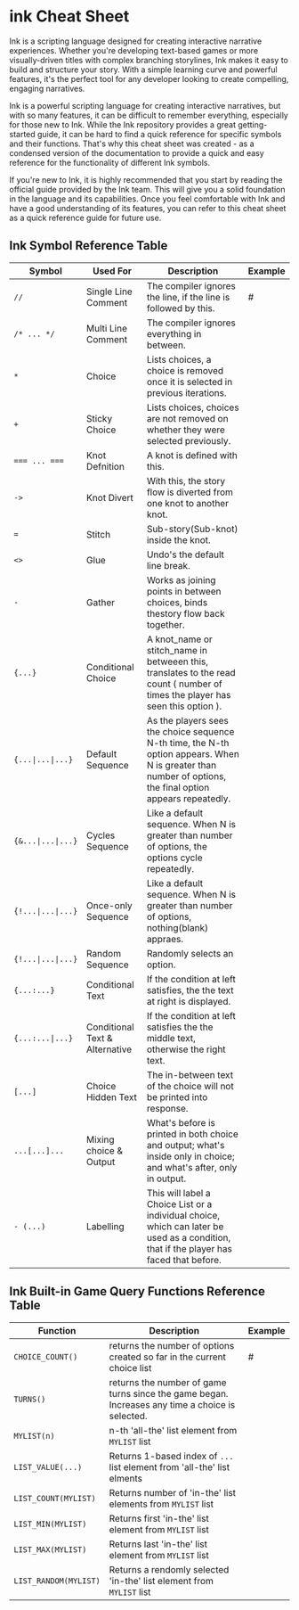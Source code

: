 # ink Cheat Sheet

Ink is a scripting language designed for creating interactive narrative experiences. Whether you're developing text-based games or more visually-driven titles with complex branching storylines, Ink makes it easy to build and structure your story. With a simple learning curve and powerful features, it's the perfect tool for any developer looking to create compelling, engaging narratives.

Ink is a powerful scripting language for creating interactive narratives, but with so many features, it can be difficult to remember everything, especially for those new to Ink. While the Ink repository provides a great getting-started guide, it can be hard to find a quick reference for specific symbols and their functions. That's why this cheat sheet was created - as a condensed version of the documentation to provide a quick and easy reference for the functionality of different Ink symbols.

If you're new to Ink, it is highly recommended that you start by reading the official guide provided by the Ink team. This will give you a solid foundation in the language and its capabilities. Once you feel comfortable with Ink and have a good understanding of its features, you can refer to this cheat sheet as a quick reference guide for future use.

## Ink Symbol Reference Table

| Symbol | Used For | Description | Example |
| ------ | -------- | ----------- | ------- |
|` // ` | Single Line  Comment | The compiler ignores the line, if the  line  is followed by this. | # |
| `/* ... */` | Multi Line Comment | The compiler ignores everything in between. |
|` * ` | Choice | Lists choices, a choice is removed once it is selected in previous iterations. |
|` + ` | Sticky Choice | Lists choices, choices are  not  removed  on whether they were selected previously.|
|` === ... === ` |  Knot Defnition | A knot is  defined with this.|
|` -> ` | Knot Divert | With this, the story flow is diverted from one knot to another knot.|
|` = ` | Stitch | Sub-story(Sub-knot) inside the knot.|
|` <> ` | Glue | Undo's the default line break.|
|` - ` | Gather | Works as joining points in between choices, binds thestory   flow back together. |
|` {...} ` | Conditional Choice | A knot_name or stitch_name in betweeen this, translates to the read count ( number of times the  player has seen this option ).|
|` {...\|...\|...} ` | Default Sequence | As the players sees the choice sequence N-th time, the N-th option appears. When N is greater than number of options, the final  option appears repeatedly.
|` {&...\|...\|...} ` | Cycles Sequence | Like a default sequence. When N is greater than number of options, the options cycle repeatedly.|
|` {!...\|...\|...} ` |  Once-only Sequence | Like a default sequence. When N is greater than number of options, nothing(blank) appraes. |
|` {!...\|...\|...} ` |  Random Sequence | Randomly selects an option.|
|` {...:...} ` | Conditional Text  | If the condition at left satisfies, the the text at right is displayed. |
|` {...:...\|...} ` | Conditional Text & Alternative | If the condition at left satisfies the the middle text, otherwise the right text.| 
|` [...] ` | Choice Hidden Text | The in-between text of the choice will not be printed into response.|
|` ...[...]... ` | Mixing choice & Output | What's before is printed in both choice and output; what's inside only in choice; and what's after, only in output.|
|` - (...) ` | Labelling | This will label a Choice List or a individual choice, which can later be used as a  condition, that if the player has faced that before.|

## Ink Built-in Game Query Functions Reference Table

| Function | Description | Example |
| ------ | -------- | ----------- |
| `CHOICE_COUNT()` | returns the number of options created so far in the current choice list | # |
| `TURNS()` | returns the number of game turns since the game began. Increases any time a choice is selected. | 
| `MYLIST(n)` | n-th 'all-the' list element from `MYLIST` list |
| `LIST_VALUE(...)` | Returns 1-based index of `...` list element from 'all-the' list elments|
| `LIST_COUNT(MYLIST)` | Returns number of 'in-the' list elements from `MYLIST` list|
| `LIST_MIN(MYLIST)` | Returns first 'in-the' list element from `MYLIST` list|
| `LIST_MAX(MYLIST)` | Returns last 'in-the' list element from `MYLIST` list|
| `LIST_RANDOM(MYLIST)` | Returns a rendomly  selected 'in-the' list element from `MYLIST` list|

